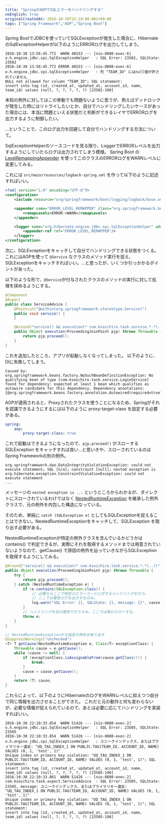 ```yaml
---
title: "SpringのAOPでSQLエラーをハンドリングする"
noEnglish: true
originalCreatedAt: 2016-10-30T22:19:00.001+09:00
tags: ["Spring Framework","AOP","Spring Boot"]
---
```

Spring BootでJDBCを使っていてSQLExceptionが発生した場合に、HibernateのSqlExceptionHelperが以下のようにERRORログを出力してしまう。

```
2016-10-30 13:56:45.772  WARN 40153 --- [nio-8080-exec-6] o.h.engine.jdbc.spi.SqlExceptionHelper   : SQL Error: 23502, SQLState: 23502
2016-10-30 13:56:45.772 ERROR 40153 --- [nio-8080-exec-6] o.h.engine.jdbc.spi.SqlExceptionHelper   : 列 "TEAM_ID" にはnull値が許されていません
NULL not allowed for column "TEAM_ID"; SQL statement:
insert into tag (id, created_at, updated_at, account_id, name, team_id) values (null, ?, ?, ?, ?, ?) [23502-190]
```

未知の例外に対してはこの挙動でも問題ないように思うが、例えばデッドロックが発生した時にはリトライしたいとか、自分でハンドリングしたいケースがあった場合には、本当に問題といえる状態だと判断ができるレイヤでERRORログを出力するように制御したい。

…ということで、このログ出力を回避して自分でハンドリングする方法について。
<!--more-->

SqlExceptionHelperのソースコードを見る限り、LoggerでERRORレベルを出力するようにしていたらログは出力されてしまう模様。
Spring Boot の [LevelRemappingAppender](https://github.com/spring-projects/spring-boot/blob/v1.3.2.RELEASE/spring-boot/src/main/java/org/springframework/boot/logging/logback/LevelRemappingAppender.java) を使ってこのクラスのERRORログをWARNレベルに変更してみる。

これには `src/main/resources/logback-spring.xml` を作って以下のように記述すればいい。

```xml
<?xml version="1.0" encoding="UTF-8"?>
<configuration>
    <include resource="org/springframework/boot/logging/logback/base.xml" />

    <appender name="ERROR_LEVEL_REMAPPER" class="org.springframework.boot.logging.logback.LevelRemappingAppender">
        <remapLevels>ERROR->WARN</remapLevels>
    </appender>

    <logger name="org.hibernate.engine.jdbc.spi.SqlExceptionHelper" additivity="false">
        <appender-ref ref="ERROR_LEVEL_REMAPPER"/>
    </logger>
</configuration>
```

次に、SQLExceptionをキャッチして自分でハンドリングできる状態をつくる。
これにはAOPを使って `@Service` なクラスのメソッド実行を捉え、SQLExceptionをキャッチすればいい。…と思ったが、いくつか引っかかるポイントがあった。

以下のような形で、`@Service`が付与されたクラスのメソッドの実行に対して処理を挟めるようにする。

```java
@Component
@Aspect
public class ServiceAdvice {
    @Pointcut("@within(org.springframework.stereotype.Service)")
    public void service() {
    }

    @Around("service() && execution(* com.ksoichiro.task.service.*.*(..))")
    public Object execution(ProceedingJoinPoint pjp) throws Throwable {
        return pjp.proceed();
    }
}    
```

これを追加したところ、アプリが起動しなくなってしまった。
以下のように、DIに失敗してしまう。

```
Caused by: org.springframework.beans.factory.NoSuchBeanDefinitionException: No qualifying bean of type [com.ksoichiro.task.service.LoginService] found for dependency: expected at least 1 bean which qualifies as autowire candidate for this dependency. Dependency annotations: {@org.springframework.beans.factory.annotation.Autowired(required=true)}
```

AOPが適用されると、Proxyされたクラスを使うことになるため、Springがそれを認識できるようにするには以下のように proxy-target-class を設定する必要がある。

```yaml
spring:
    aop:
        proxy-target-class: true
```

これで起動はできるようになったので、`pjp.proceed()` がスローする SQLException をキャッチすれば良い…と思いきや、スローされているのはSpring Frameworkの別の例外。

```
org.springframework.dao.DataIntegrityViolationException: could not execute statement; SQL [n/a]; constraint [null]; nested exception is org.hibernate.exception.ConstraintViolationException: could not execute statement
...
```

メッセージの `nested exception is ...` というところからわかるが、ダイレクトにスローされているわけではなく [NestedRuntimeException](http://docs.spring.io/spring/docs/4.2.4.RELEASE/javadoc-api/org/springframework/core/NestedRuntimeException.html) を継承した例外クラスで、元の例外を内包した構造になっている。

そのため、単純に `catch (SQLException e)` としてもSQLExceptionを捉えることはできない。NestedRuntimeExceptionをキャッチして、SQLException を取り出す必要がある。

NestedRuntimeExceptionが特定の例外クラスを含んでいるかどうかは contains() で判定できるが、実際にそれを取得するメソッドまでは用意されていないようなので、getCause() で原因の例外を辿っていきながらSQLExceptionを取得するようにしてみる。

```java
@Around("service() && execution(* com.ksoichiro.task.service.*.*(..))")
public Object execution(ProceedingJoinPoint pjp) throws Throwable {
    try {
        return pjp.proceed();
    } catch (NestedRuntimeException e) {
        if (e.contains(SQLException.class)) {
            // 必要ならここで特定のエラーコードに対するハンドリングを行う。
            // ここでは警告ログを出力するのみ。
            log.warn("SQL Error: {}, SQLState: {}, message: {}", cause.getErrorCode(), cause.getSQLState(), cause.getMessage());
        }
        // ハンドリングを別の箇所で行うため、ここでは再びスローする。
        throw e;
    }
}

// NestedRuntimeExceptionから指定の例外を取り出す
@SuppressWarnings("unchecked")
<T> T getCause(NestedRuntimeException e, Class<T> exceptionClass) {
    Throwable cause = e.getCause();
    while (cause != null) {
        if (exceptionClass.isAssignableFrom(cause.getClass())) {
            break;
        }
        cause = cause.getCause();
    }
    return (T) cause;
}
```

これらによって、以下のようにHibernateのログをWARNレベルに抑えつつ自分で同じ情報を出力させることができた。
これだと元の動作と何も変わらないが、必要な情報が捉えられているので、あとは必要に応じてハンドリングを実装すればいい。

```
2016-10-30 22:10:33.854  WARN 51426 --- [nio-8080-exec-2] o.h.engine.jdbc.spi.SqlExceptionHelper   : SQL Error: 23505, SQLState: 23505
2016-10-30 22:10:33.854  WARN 51426 --- [nio-8080-exec-2] o.h.engine.jdbc.spi.SqlExceptionHelper   : ユニークインデックス、またはプライマリキー違反: "UQ_TAG_INDEX_1 ON PUBLIC.TAG(TEAM_ID, ACCOUNT_ID, NAME) VALUES (0, 1, 'test', 1)"
Unique index or primary key violation: "UQ_TAG_INDEX_1 ON PUBLIC.TAG(TEAM_ID, ACCOUNT_ID, NAME) VALUES (0, 1, 'test', 1)"; SQL statement:
insert into tag (id, created_at, updated_at, account_id, name, team_id) values (null, ?, ?, ?, ?, ?) [23505-190]
2016-10-30 22:10:33.861  WARN 51426 --- [nio-8080-exec-2] com.ksoichiro.task.aspect.ServiceAdvice  : SQL Error: 23505, SQLState: 23505, message: ユニークインデックス、またはプライマリキー違反: "UQ_TAG_INDEX_1 ON PUBLIC.TAG(TEAM_ID, ACCOUNT_ID, NAME) VALUES (0, 1, 'test', 1)"
Unique index or primary key violation: "UQ_TAG_INDEX_1 ON PUBLIC.TAG(TEAM_ID, ACCOUNT_ID, NAME) VALUES (0, 1, 'test', 1)"; SQL statement:
insert into tag (id, created_at, updated_at, account_id, name, team_id) values (null, ?, ?, ?, ?, ?) [23505-190]
```
